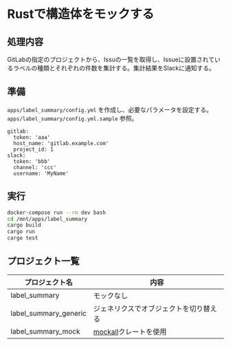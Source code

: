 # Rustで構造体をモックする

## 処理内容

GitLabの指定のプロジェクトから、Issuの一覧を取得し、Issueに設置されているラベルの種類とそれぞれの件数を集計する。集計結果をSlackに通知する。

## 準備

`apps/label_summary/config.yml` を作成し、必要なパラメータを設定する。 `apps/label_summary/config.yml.sample` 参照。

```
gitlab:
  token: 'aaa'
  host_name: 'gitlab.example.com'
  project_id: 1
slack:
  token: 'bbb'
  channel: 'ccc'
  username: 'MyName'
```

## 実行

```sh
docker-compose run --rm dev bash
cd /mnt/apps/label_summary
cargo build
cargo run
cargo test
```

## プロジェクト一覧

|プロジェクト名|内容|
|---|---|
|label_summary|モックなし|
|label_summary_generic|ジェネリクスでオブジェクトを切り替える|
|label_summary_mock|[mockall](https://github.com/asomers/mockall)クレートを使用|
